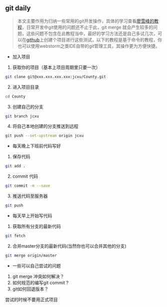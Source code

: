 ## git daily

> 本文主要作用为归纳一些常用的git开发操作，具体的学习查看[廖雪峰的教程](https://www.liaoxuefeng.com/wiki/0013739516305929606dd18361248578c67b8067c8c017b000)，日常开发中git使用的问题还不止于此，git merge 就会产生较多的问题，这些问题不包含在此教程当中，最好的学习方法还是自己多试几次，可以在[github](https://github.com/)上创建个项目进行这些测试，以下的教程是基于命令的教程，你也可以使用webstorm之类IDE自带的git管理工具，其操作更为方便快捷。

- 加入项目

 1. 获取你的项目（基本上项目周期里只要一次）

   ````bash
   git clone git@xxx.xxx.xxx.xxx:jcxu/County.git
   ````

 2. 进入项目目录

   ````bash
   cd County
   ````

 3. 创建自己的分支

   ````bash
   git branch jcxu
   ````

 4. 将自己本地创建的分支推送到远程

   ````bash
   git push --set-upstream origin jcxu
   ````

- 每天晚上下班前代码写好

 1. 保存代码
 
   ````bash
   git add .
   ````
   
 2. commit 代码
 
   ````bash
   git commit -m --save
   ````
   
 3. 推送代码至服务器
   
   ````bash
   git push
   ````
   
- 每天早上开始写代码

 1. 获取所有分支的最新代码
 
   ````bash
   git fetch
   ````
   
 2. 合并master分支的最新代码(当然你也可以合并其他的分支)
 
   ````bash
   git merge origin/master
   ````
   
- 一些可以自己尝试的问题

 1. git merge 冲突如何解决？
 2. 如何规范的编写git commit？
 3. git如何回退版本？
 
 尝试的时候不要用正式项目